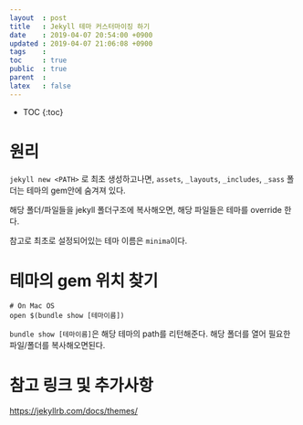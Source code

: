 ```yaml
---
layout  : post
title   : Jekyll 테마 커스터마이징 하기
date    : 2019-04-07 20:54:00 +0900
updated : 2019-04-07 21:06:08 +0900
tags    : 
toc     : true
public  : true
parent  : 
latex   : false
---
```

* TOC
{:toc}

# 원리
`jekyll new <PATH>` 로 최초 생성하고나면, `assets`, `_layouts`, `_includes`, `_sass`
폴더는 테마의 gem안에 숨겨져 있다.

해당 폴더/파일들을 jekyll 폴더구조에 복사해오면, 해당 파일들은 테마를 override
한다.

참고로 최초로 설정되어있는 테마 이름은 `minima`이다.

# 테마의 gem 위치 찾기
```
# On Mac OS
open $(bundle show [테마이름])
```

`bundle show [테마이름]`은 해당 테마의 path를 리턴해준다. 해당 폴더를 열어 
필요한 파일/폴더를 복사해오면된다.

# 참고 링크 및 추가사항
<https://jekyllrb.com/docs/themes/>
